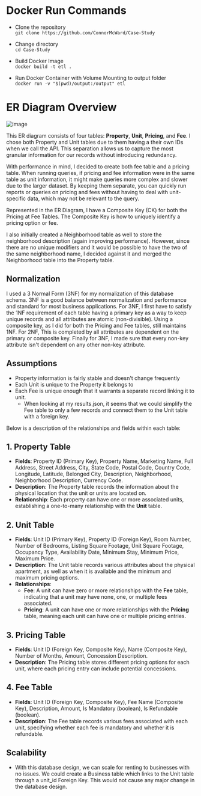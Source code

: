 # Docker Run Commands
- Clone the repository \
`git clone https://github.com/ConnorMcWard/Case-Study`

- Change directory \
`cd Case-Study`

- Build Docker Image \
`docker build -t etl .`

- Run Docker Container with Volume Mounting to output folder \
`docker run -v "$(pwd)/output:/output" etl`


# ER Diagram Overview

![image](https://github.com/ConnorMcWard/Case-Study/assets/57818139/946d5071-f051-4bc6-9342-c227604dcf7e)


This ER diagram consists of four tables: **Property**, **Unit**, **Pricing**, and **Fee**. I chose both Property and Unit tables due to them having a their own IDs when we call the API. This separation allows us to capture the most granular information for our records without introducing redundancy. 

With performance in mind, I decided to create both fee table and a pricing table. When running queries, if pricing and fee information were in the same table as unit information, it might make queries more complex and slower due to the larger dataset. By keeping them separate, you can quickly run reports or queries on pricing and fees without having to deal with unit-specific data, which may not be relevant to the query.

Represented in the ER Diagram, I have a Composite Key (CK) for both the Pricing at Fee Tables. The Composite Key is how to uniquely identify a pricing option or fee.

 I also initially created a Neighborhood table as well to store the neighborhood description (again improving performance). However, since there are no unique modifiers and it would be possible to have the two of the same neighborhood name, I decided against it and merged the Neighborhood table into the Property table.

## Normalization
I used a 3 Normal Form (3NF) for my normalization of this database schema. 3NF is a good balance between normalization and performance and standard for most business applications. For 3NF, I first have to satisfy the 1NF requirement of each table having a primary key as a way to keep unique records and all attributes are atomic (non-divisible). Using a composite key, as I did for both the Pricing and Fee tables, still maintains 1NF. For 2NF, This is completed by all attributes are dependent on the primary or composite key. Finally for 3NF, I made sure that every non-key attribute isn't dependent on any other non-key attribute.

## Assumptions
 - Property information is fairly stable and doesn't change frequently
 - Each Unit is unique to the Property it belongs to
 - Each Fee is unique enough that it warrants a separate record linking it to unit.
   - When looking at my results.json, it seems that we could simplify the Fee table to only a few records and connect them to the Unit table with a foreign key.


Below is a description of the relationships and fields within each table:

## 1. Property Table
- **Fields**: Property ID (Primary Key), Property Name, Marketing Name, Full Address, Street Address, City, State Code, Postal Code, Country Code, Longitude, Latitude, Belonged City, Description, Neighborhood, Neighborhood Description, Currency Code.
- **Description**: The Property table records the information about the physical location that the unit or units are located on.
- **Relationship**: Each property can have one or more associated units, establishing a one-to-many relationship with the **Unit** table.

## 2. Unit Table
- **Fields**: Unit ID (Primary Key), Property ID (Foreign Key), Room Number, Number of Bedrooms, Listing Square Footage, Unit Square Footage, Occupancy Type, Availability Date, Minimum Stay, Minimum Price, Maximum Price.
- **Description**: The Unit table records various attributes about the physical apartment, as well as when it is available and the minimum and maximum pricing options.
- **Relationships**:
  - **Fee**: A unit can have zero or more relationships with the **Fee** table, indicating that a unit may have none, one, or multiple fees associated.
  - **Pricing**: A unit can have one or more relationships with the **Pricing** table, meaning each unit can have one or multiple pricing entries.

## 3. Pricing Table
- **Fields**: Unit ID (Foreign Key, Composite Key), Name (Composite Key), Number of Months, Amount, Concession Description.
- **Description**: The Pricing table stores different pricing options for each unit, where each pricing entry can include potential concessions.

## 4. Fee Table
- **Fields**: Unit ID (Foreign Key, Composite Key), Fee Name (Composite Key), Description, Amount, Is Mandatory (boolean), Is Refundable (boolean).
- **Description**: The Fee table records various fees associated with each unit, specifying whether each fee is mandatory and whether it is refundable.

## Scalability
- With this database design, we can scale for renting to businesses with no issues. We could create a Business table which links to the Unit table through a unit_id Foreign Key. This would not cause any major change in the database design.
